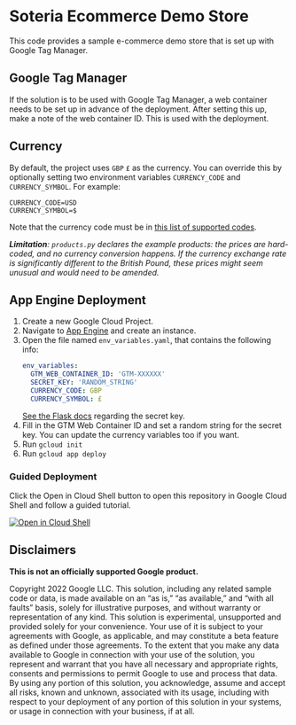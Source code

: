 # Soteria Ecommerce Demo Store

This code provides a sample e-commerce demo store that is set up with Google
Tag Manager.

## Google Tag Manager

If the solution is to be used with Google Tag Manager, a web container needs to
be set up in advance of the deployment. After setting this up, make a note of
the web container ID. This is used with the deployment.

## Currency

By default, the project uses `GBP` `£` as the currency. You can override this by
optionally setting two environment variables `CURRENCY_CODE` and
`CURRENCY_SYMBOL`. For example:
```
CURRENCY_CODE=USD
CURRENCY_SYMBOL=$
```
Note that the currency code must be in [this list of supported codes](
https://support.google.com/analytics/answer/9796179).

_**Limitation**: `products.py` declares the example products: the prices are
hard-coded, and no currency conversion happens. If the currency exchange rate is
significantly different to the British Pound, these prices might seem unusual
and would need to be amended._


## App Engine Deployment

1. Create a new Google Cloud Project.
2. Navigate to [App Engine](https://console.cloud.google.com/appengine) and
   create an instance.
3. Open the file named `env_variables.yaml`, that contains the following info:
   ```yaml
   env_variables:
     GTM_WEB_CONTAINER_ID: 'GTM-XXXXXX'
     SECRET_KEY: 'RANDOM_STRING'
     CURRENCY_CODE: GBP
     CURRENCY_SYMBOL: £
   ```
   [See the Flask docs](
   https://flask.palletsprojects.com/en/2.1.x/config/#SECRET_KEY) regarding the
   secret key.
4. Fill in the GTM Web Container ID and set a random string for the secret key. You
can update the currency variables too if you want.
5. Run `gcloud init`
6. Run `gcloud app deploy`

### Guided Deployment
Click the Open in Cloud Shell button to open this repository in Google Cloud Shell
and follow a guided tutorial.

[![Open in Cloud Shell](https://gstatic.com/cloudssh/images/open-btn.svg)](https://shell.cloud.google.com/cloudshell/editor?cloudshell_git_repo=https%3A%2F%2Fgithub.com%2Fgtech-professional-services%2Fgtm-boilerplate&cloudshell_git_branch=main&cloudshell_workspace=.%2Fwebsite&cloudshell_tutorial=tutorial.md)
## Disclaimers

__This is not an officially supported Google product.__

Copyright 2022 Google LLC. This solution, including any related sample code or
data, is made available on an “as is,” “as available,” and “with all faults”
basis, solely for illustrative purposes, and without warranty or representation
of any kind. This solution is experimental, unsupported and provided solely for
your convenience. Your use of it is subject to your agreements with Google, as
applicable, and may constitute a beta feature as defined under those agreements.
To the extent that you make any data available to Google in connection with your
use of the solution, you represent and warrant that you have all necessary and
appropriate rights, consents and permissions to permit Google to use and process
that data. By using any portion of this solution, you acknowledge, assume and
accept all risks, known and unknown, associated with its usage, including with
respect to your deployment of any portion of this solution in your systems, or
usage in connection with your business, if at all.
